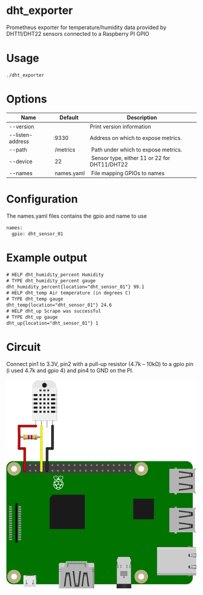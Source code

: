 # dht_exporter

Prometheus exporter for temperature/humidity data provided by DHT11/DHT22 sensors connected to a Raspberry PI GPIO

# Usage

```
./dht_exporter
```

# Options

Name     | Default | Description
---------|-------------|----
--version || Print version information
--listen-address | :9330 | Address on which to expose metrics.
--path | /metrics | Path under which to expose metrics.
--device | 22 | Sensor type, either 11 or 22 for DHT11/DHT22
--names | names.yaml | File mapping GPIOs to names

# Configuration

The names.yaml files contains the gpio and name to use
```
names:
  gpio: dht_sensor_01
```

# Example output
```
# HELP dht_humidity_percent Humidity
# TYPE dht_humidity_percent gauge
dht_humidity_percent{location="dht_sensor_01"} 99.1
# HELP dht_temp Air temperature (in degrees C)
# TYPE dht_temp gauge
dht_temp{location="dht_sensor_01"} 24.6
# HELP dht_up Scrape was successful
# TYPE dht_up gauge
dht_up{location="dht_sensor_01"} 1
```

# Circuit
Connect pin1 to 3.3V, pin2 with a pull-up resistor (4.7k – 10kΩ) to a gpio pin (i used 4.7k and gpio 4) and pin4 to GND on the PI.

![Circuit](dht22_circuit.svg)


